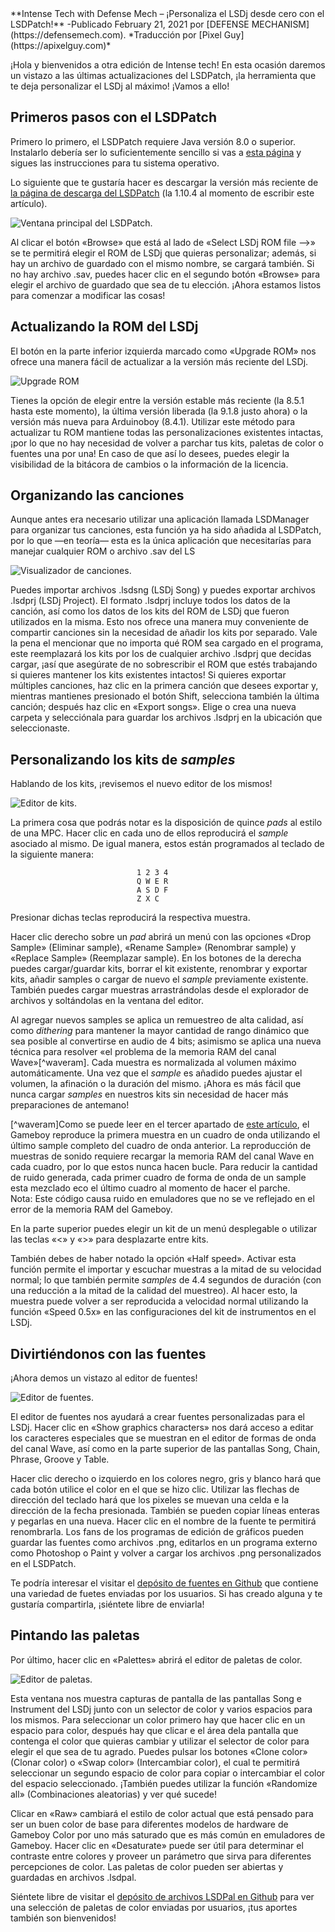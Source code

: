   </head>
**Intense Tech with Defense Mech – ¡Personaliza el LSDj desde cero con el LSDPatch!**
-Publicado February 21, 2021 por [DEFENSE MECHANISM](https://defensemech.com). *Traducción por [Pixel 
Guy](https://apixelguy.com)*

¡Hola y bienvenidos a otra edición de Intense tech! En esta ocasión daremos un vistazo a las últimas 
actualizaciones del LSDPatch, ¡la herramienta que te deja personalizar el LSDj al máximo! ¡Vamos a 
ello!

Primeros pasos con el LSDPatch
------------------------------

Primero lo primero, el LSDPatch requiere Java versión 8.0 o superior. Instalarlo debería ser lo 
suficientemente sencillo si vas a [esta página](https://java.com/es/download) y sigues las 
instrucciones para tu sistema operativo. 

Lo siguiente que te gustaría hacer es descargar la versión más reciente de [la página de descarga 
del LSDPatch](https://github.com/jkotlinski/lsdpatch/releases) (la 1.10.4 al momento de escribir 
este artículo).

![Ventana principal del LSDPatch.](../media/lsdpatch1.png)

Al clicar el botón  «Browse» que está al lado de «Select LSDj ROM file -->» se te permitirá elegir 
el ROM de LSDj que quieras personalizar; además, si hay un archivo de guardado con el mismo nombre, 
se cargará también. Si no hay archivo .sav, puedes hacer clic en el segundo botón «Browse» para 
elegir el archivo de guardado que sea de tu elección. ¡Ahora estamos listos para comenzar a 
modificar las cosas!

Actualizando la ROM del LSDj
-------------------

El botón en la parte inferior izquierda marcado como «Upgrade ROM» nos ofrece una manera fácil de 
actualizar a la versión más reciente del LSDj.

![Upgrade ROM](../media/upgrade1.png)

Tienes la opción de elegir entre la versión estable más reciente (la 8.5.1 hasta este momento), la 
última versión liberada (la 9.1.8 justo ahora) o la versión más nueva para Arduinoboy (8.4.1). 
Utilizar este método para actualizar tu ROM mantiene todas las personalizaciones existentes 
intactas, ¡por lo que no hay necesidad de volver a parchar tus kits, paletas de color o fuentes una 
por una! En caso de que así lo desees, puedes elegir la visibilidad de la bitácora de cambios  o la 
información de la licencia.

Organizando las canciones
--------------

Aunque antes era necesario utilizar una aplicación llamada LSDManager para organizar tus canciones, 
esta función ya ha sido añadida al LSDPatch, por lo que —en teoría— esta es la única aplicación que 
necesitarías para manejar cualquier ROM o archivo .sav del LS

![Visualizador de canciones.](../media/songmanager.png)

Puedes importar archivos .lsdsng (LSDj Song) y puedes exportar archivos .lsdprj (LSDj Project). El 
formato .lsdprj incluye todos los datos de la canción, así como los datos de los kits del ROM de 
LSDj que fueron utilizados en la misma. Esto nos ofrece una manera muy conveniente de compartir 
canciones sin la necesidad de añadir los kits por separado. Vale la pena el mencionar que no importa 
qué ROM sea cargado en el programa, este reemplazará los kits por los de cualquier archivo .lsdprj 
que decidas cargar, ¡así que asegúrate de no sobrescribir el ROM que estés trabajando si quieres 
mantener los kits existentes intactos! Si quieres exportar múltiples canciones, haz clic en la 
primera canción que desees exportar y, mientras mantienes presionado el botón Shift, selecciona 
también la última canción; después haz clic en «Export songs». Elige o crea una nueva carpeta y 
selecciónala para guardar los archivos .lsdprj en la ubicación que seleccionaste.

Personalizando los kits de *samples*
-----------------------

Hablando de los kits, ¡revisemos el nuevo editor de los mismos!

![Editor de kits.](../media/kits1.png)

La primera cosa que podrás notar es la disposición de quince *pads* al estilo de una MPC. Hacer clic 
en cada uno de ellos reproducirá el *sample* asociado al mismo. De igual manera, estos están 
programados al teclado de la siguiente manera:
<pre class="listing backtick" style="margin: auto; width: 100px;">
<code>1 2 3 4
Q W E R
A S D F
Z X C</code>
</pre>
Presionar dichas teclas reproducirá la respectiva muestra. 

Hacer clic derecho sobre un *pad* abrirá un menú con las opciones «Drop Sample» (Eliminar sample), 
«Rename Sample» (Renombrar sample) y «Replace Sample» (Reemplazar sample). En los botones de la 
derecha puedes cargar/guardar kits, borrar el kit existente, renombrar y exportar kits, añadir 
samples o cargar de nuevo el *sample* previamente existente. También puedes cargar muestras 
arrastrándolas desde el explorador de archivos y soltándolas en la ventana del editor.

Al agregar nuevos samples se aplica un remuestreo de alta calidad, así
como *dithering* para mantener la mayor cantidad de rango dinámico que
sea posible al convertirse en audio de 4 bits; asimismo se aplica una
nueva técnica para resolver «el problema de la memoria RAM del canal
Wave»[^waveram]. Cada muestra es normalizada al volumen máximo automáticamente.
Una vez que el *sample* es añadido puedes ajustar el volumen, la
afinación o la duración del mismo. ¡Ahora es más fácil que nunca cargar
*samples* en nuestros kits sin necesidad de hacer más preparaciones de
antemano!

[^waveram]Como se puede leer en el tercer apartado de [este
artículo](https://gbdev.gg8.se/wiki/articles/Gameboy_sound_hardware#Obscure_Behavior),
el Gameboy reproduce la primera muestra en un cuadro de onda utilizando
el último sample completo del cuadro de onda anterior. La reproducción
de muestras de sonido requiere recargar la memoria RAM del canal Wave en
cada cuadro, por lo que estos nunca hacen bucle. Para reducir la
cantidad de ruido generada, cada primer cuadro de forma de onda de un
sample esta mezclado eco el último cuadro al momento de hacer el
parche.\
Nota: Este código causa ruido en emuladores que no se ve reflejado en el
error de la memoria RAM del Gameboy.

En la parte superior puedes elegir un kit de un menú desplegable o
utilizar las teclas «\<» y «\>» para desplazarte entre kits.

También debes de haber notado la opción «Half speed». Activar esta
función permite el importar y escuchar muestras a la mitad de su
velocidad normal; lo que también permite *samples* de 4.4 segundos de
duración (con una reducción a la mitad de la calidad del muestreo). Al
hacer esto, la muestra puede volver a ser reproducida a velocidad normal
utilizando la función «Speed 0.5x» en las configuraciones del kit de
instrumentos en el LSDj.

Divirtiéndonos con las fuentes
--------------

¡Ahora demos un vistazo al editor de fuentes!

![Editor de fuentes.](../media/font1.png)

El editor de fuentes nos ayudará a crear fuentes personalizadas para el
LSDj. Hacer clic en «Show graphics characters» nos dará acceso a editar
los caracteres especiales que se muestran en el editor de formas de onda
del canal Wave, así como en la parte superior de las pantallas Song,
Chain, Phrase, Groove y Table.

Hacer clic derecho o izquierdo en los colores negro, gris y blanco hará
que cada botón utilice el color en el que se hizo clic. Utilizar las
flechas de dirección del teclado hará que los pixeles se muevan una
celda e la dirección de la fecha presionada. También se pueden copiar
líneas enteras y pegarlas en una nueva. Hacer clic en el nombre de la
fuente te permitirá renombrarla. Los fans de los programas de edición de
gráficos pueden guardar las fuentes como archivos .png, editarlos en un
programa externo como Photoshop o Paint y volver a cargar los archivos
.png personalizados en el LSDPatch.

Te podría interesar el visitar el [depósito de fuentes en
Github](https://github.com/psgcabal/lsdfonts) que contiene
una variedad de fuetes enviadas por los usuarios. Si has creado alguna y
te gustaría compartirla, ¡siéntete libre de enviarla!

Pintando las paletas
----------------

Por último, hacer clic en «Palettes» abrirá el editor de paletas de
color.

![Editor de paletas.](../media/palette1.png)

Esta ventana nos muestra capturas de pantalla de las pantallas Song e
Instrument del LSDj junto con un selector de color y varios espacios
para los mismos. Para seleccionar un color primero hay que hacer clic en
un espacio para color, después hay que clicar e el área dela pantalla
que contenga el color que quieras cambiar y utilizar el selector de
color para elegir el que sea de tu agrado. Puedes pulsar los botones
«Clone color» (Clonar color) o «Swap color» (Intercambiar color), el
cual te permitirá seleccionar un segundo espacio de color para copiar o
intercambiar el color del espacio seleccionado. ¡También puedes utilizar
la función «Randomize all» (Combinaciones aleatorias) y ver qué sucede!

Clicar en «Raw» cambiará el estilo de color actual que está pensado para
ser un buen color de base para diferentes modelos de hardware de Gameboy
Color por uno más saturado que es más común en emuladores de Gameboy.
Hacer clic en «Desaturate» puede ser útil para determinar el contraste
entre colores y proveer un parámetro que sirva para diferentes
percepciones de color. Las paletas de color pueden ser abiertas y
guardadas en archivos .lsdpal.

Siéntete libre de visitar el [depósito de archivos LSDPal en
Github](https://github.com/psgcabal/lsdpals) para ver una
selección de paletas de color enviadas por usuarios, ¡tus aportes
también son bienvenidos!

